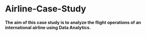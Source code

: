 # Airline-Case-Study

#### The aim of this case study is to analyze the flight operations of an international airline using Data Analytics.
